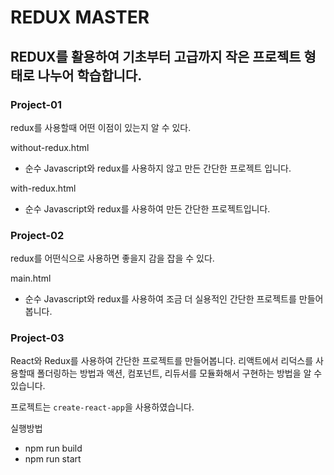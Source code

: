 # REDUX MASTER
## REDUX를 활용하여 기초부터 고급까지 작은 프로젝트 형태로 나누어 학습합니다.

### Project-01
redux를 사용할때 어떤 이점이 있는지 알 수 있다.

without-redux.html
- 순수 Javascript와 redux를 사용하지 않고 만든 간단한 프로젝트 입니다.

with-redux.html
- 순수 Javascript와 redux를 사용하여 만든 간단한 프로젝트입니다.


### Project-02
redux를 어떤식으로 사용하면 좋을지 감을 잡을 수 있다.

main.html
- 순수 Javascript와 redux를 사용하여 조금 더 실용적인 간단한 프로젝트를 만들어봅니다.

### Project-03
React와 Redux를 사용하여 간단한 프로젝트를 만들어봅니다. 
리액트에서 리덕스를 사용할때 폴더링하는 방법과 액션, 컴포넌트, 리듀서를 모듈화해서 구현하는 방법을 알 수 있습니다.

프로젝트는 `create-react-app`을 사용하였습니다.

실행방법
- npm run build
- npm run start